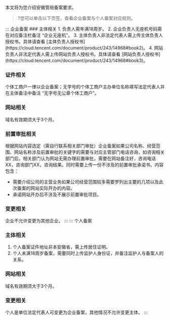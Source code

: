 本文将为您介绍安徽管局备案要求。
>?您可以单击以下页签，查看企业备案与个人备案对应规则。


<dx-tabs>
::: 企业备案
### 主体相关
1. 负责人需年满18周岁。
2. 企业负责人无座机号码需在对应备注栏备注 “企业无座机”。
3. 主体负责人非法定代表人需上传主体负责人授权书。具体请查看 [主体负责人授权书](https://cloud.tencent.com/document/product/243/14968#book2)。
4. 网站负责人非法定代表人需上传网站负责人授权书。具体请查看 [网站负责人授权书](https://cloud.tencent.com/document/product/243/14968#book3)。

### 证件相关
个体工商户一律以企业备案；无字号的个体工商户主办单位名称填写法定代表人并在主体备注中备注 “无字号无公章个体工商户”。

### 网站相关
域名有效期须大于3个月。

### 前置审批相关
根据网站内容选定（需自行联系相关部门审批）企业备案如果公司名称、经营范围、网站名称涉及前置审批的关键字的需要与对应主管部门电话咨询，如咨询相关部门后，相关部门认为网站无需办理前置审批，需要在网站备注好，咨询电话XX，咨询部门XX，咨询结果。同时需要上传一份不涉及的前置审批承诺书。内容包含：
- 需要介绍公司的主营业务如果公司经营范围较多需要罗列出主要的几项以及此次备案的网站实际开办的内容。
- 承诺网站开办后不涉及不展示前置审批项目。

### 变更相关
企业不允许变更为其他企业。
:::
::: 个人备案
### 主体相关
1. 个人备案证件地址非本安徽省，需上传居住证明。
2. 个人未满18周岁备案，需要同时上传监护人身份证，并备注监护人与备案人的关系。

### 网站相关
域名有效期须大于3个月。

### 变更相关
个人是单位法定代表人可变更为企业备案，其他情况不允许变更主体。
:::
</dx-tabs>



